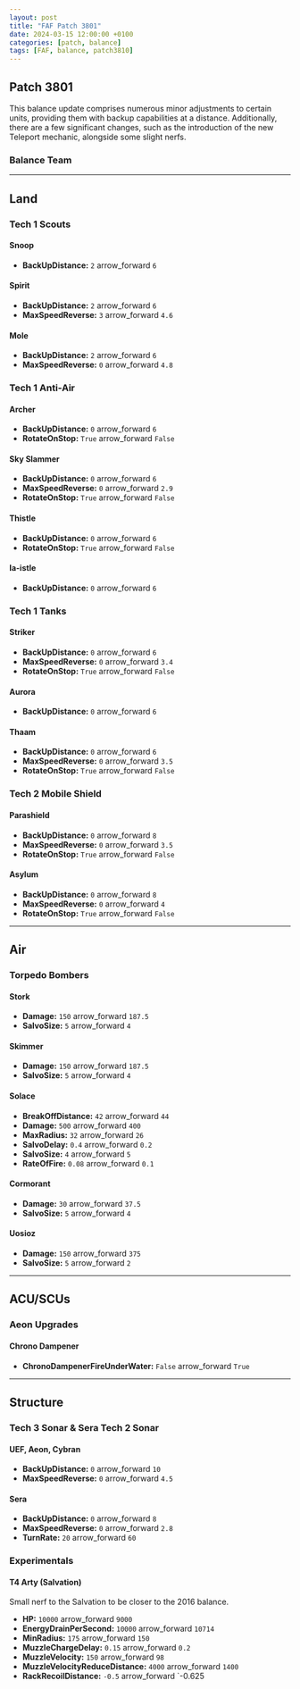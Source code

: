 ```yaml
---
layout: post
title: "FAF Patch 3801"
date: 2024-03-15 12:00:00 +0100
categories: [patch, balance]
tags: [FAF, balance, patch3810]
---
```


## Patch 3801

This balance update comprises numerous minor adjustments to certain units, providing them with backup capabilities at a distance. Additionally, there are a few significant changes, such as the introduction of the new Teleport mechanic, alongside some slight nerfs.

### Balance Team

---

## Land

### Tech 1 Scouts

#### Snoop

- **BackUpDistance:** `2` <span class="material-symbols-outlined">
  arrow_forward
  </span> `6`

#### Spirit

- **BackUpDistance:** `2` <span class="material-symbols-outlined">
  arrow_forward
  </span> `6`
- **MaxSpeedReverse:** `3` <span class="material-symbols-outlined">
  arrow_forward
  </span> `4.6`

#### Mole

- **BackUpDistance:** `2` <span class="material-symbols-outlined">
  arrow_forward
  </span> `6`
- **MaxSpeedReverse:** `0` <span class="material-symbols-outlined">
  arrow_forward
  </span> `4.8`

### Tech 1 Anti-Air

#### Archer

- **BackUpDistance:** `0` <span class="material-symbols-outlined">
  arrow_forward
  </span> `6`
- **RotateOnStop:** `True` <span class="material-symbols-outlined">
  arrow_forward
  </span> `False`

#### Sky Slammer

- **BackUpDistance:** `0` <span class="material-symbols-outlined">
  arrow_forward
  </span> `6`
- **MaxSpeedReverse:** `0` <span class="material-symbols-outlined">
  arrow_forward
  </span> `2.9`
- **RotateOnStop:** `True` <span class="material-symbols-outlined">
  arrow_forward
  </span> `False`

#### Thistle

- **BackUpDistance:** `0` <span class="material-symbols-outlined">
  arrow_forward
  </span> `6`
- **RotateOnStop:** `True` <span class="material-symbols-outlined">
  arrow_forward
  </span> `False`

#### Ia-istle

- **BackUpDistance:** `0` <span class="material-symbols-outlined">
  arrow_forward
  </span> `6`

### Tech 1 Tanks

#### Striker

- **BackUpDistance:** `0` <span class="material-symbols-outlined">
  arrow_forward
  </span> `6`
- **MaxSpeedReverse:** `0` <span class="material-symbols-outlined">
  arrow_forward
  </span> `3.4`
- **RotateOnStop:** `True` <span class="material-symbols-outlined">
  arrow_forward
  </span> `False`

#### Aurora

- **BackUpDistance:** `0` <span class="material-symbols-outlined">
  arrow_forward
  </span> `6`

#### Thaam

- **BackUpDistance:** `0` <span class="material-symbols-outlined">
  arrow_forward
  </span> `6`
- **MaxSpeedReverse:** `0` <span class="material-symbols-outlined">
  arrow_forward
  </span> `3.5`
- **RotateOnStop:** `True` <span class="material-symbols-outlined">
  arrow_forward
  </span> `False`

### Tech 2 Mobile Shield

#### Parashield

- **BackUpDistance:** `0` <span class="material-symbols-outlined">
  arrow_forward
  </span> `8`
- **MaxSpeedReverse:** `0` <span class="material-symbols-outlined">
  arrow_forward
  </span> `3.5`
- **RotateOnStop:** `True` <span class="material-symbols-outlined">
  arrow_forward
  </span> `False`

#### Asylum

- **BackUpDistance:** `0` <span class="material-symbols-outlined">
  arrow_forward
  </span> `8`
- **MaxSpeedReverse:** `0` <span class="material-symbols-outlined">
  arrow_forward
  </span> `4`
- **RotateOnStop:** `True` <span class="material-symbols-outlined">
  arrow_forward
  </span> `False`

---

## Air

### Torpedo Bombers

#### Stork

- **Damage:** `150` <span class="material-symbols-outlined">
  arrow_forward
  </span> `187.5`
- **SalvoSize:** `5` <span class="material-symbols-outlined">
  arrow_forward
  </span> `4`

#### Skimmer

- **Damage:** `150` <span class="material-symbols-outlined">
  arrow_forward
  </span> `187.5`
- **SalvoSize:** `5` <span class="material-symbols-outlined">
  arrow_forward
  </span> `4`

#### Solace

- **BreakOffDistance:** `42` <span class="material-symbols-outlined">
  arrow_forward
  </span> `44`
- **Damage:** `500` <span class="material-symbols-outlined">
  arrow_forward
  </span> `400`
- **MaxRadius:** `32` <span class="material-symbols-outlined">
  arrow_forward
  </span> `26`
- **SalvoDelay:** `0.4` <span class="material-symbols-outlined">
  arrow_forward
  </span> `0.2`
- **SalvoSize:** `4` <span class="material-symbols-outlined">
  arrow_forward
  </span> `5`
- **RateOfFire:** `0.08` <span class="material-symbols-outlined">
  arrow_forward
  </span> `0.1`

#### Cormorant

- **Damage:** `30` <span class="material-symbols-outlined">
  arrow_forward
  </span> `37.5`
- **SalvoSize:** `5` <span class="material-symbols-outlined">
  arrow_forward
  </span> `4`

#### Uosioz

- **Damage:** `150` <span class="material-symbols-outlined">
  arrow_forward
  </span> `375`
- **SalvoSize:** `5` <span class="material-symbols-outlined">
  arrow_forward
  </span> `2`

---

## ACU/SCUs

### Aeon Upgrades

#### Chrono Dampener

- **ChronoDampenerFireUnderWater:** `False` <span class="material-symbols-outlined">
  arrow_forward
  </span> `True`

---

## Structure

### Tech 3 Sonar & Sera Tech 2 Sonar

#### UEF, Aeon, Cybran

- **BackUpDistance:** `0` <span class="material-symbols-outlined">
  arrow_forward
  </span> `10`
- **MaxSpeedReverse:** `0` <span class="material-symbols-outlined">
  arrow_forward
  </span> `4.5`

#### Sera

- **BackUpDistance:** `0` <span class="material-symbols-outlined">
  arrow_forward
  </span> `8`
- **MaxSpeedReverse:** `0` <span class="material-symbols-outlined">
  arrow_forward
  </span> `2.8`
- **TurnRate:** `20` <span class="material-symbols-outlined">
  arrow_forward
  </span> `60`

### Experimentals

#### T4 Arty (Salvation)

Small nerf to the Salvation to be closer to the 2016 balance.

- **HP:** `10000` <span class="material-symbols-outlined">
  arrow_forward
  </span> `9000`
- **EnergyDrainPerSecond:** `10000` <span class="material-symbols-outlined">
  arrow_forward
  </span> `10714`
- **MinRadius:** `175` <span class="material-symbols-outlined">
  arrow_forward
  </span> `150`
- **MuzzleChargeDelay:** `0.15` <span class="material-symbols-outlined">
  arrow_forward
  </span> `0.2`
- **MuzzleVelocity:** `150` <span class="material-symbols-outlined">
  arrow_forward
  </span> `98`
- **MuzzleVelocityReduceDistance:** `4000` <span class="material-symbols-outlined">
  arrow_forward
  </span> `1400`
- **RackRecoilDistance:** `-0.5` <span class="material-symbols-outlined">
  arrow_forward
  </span> `-0.625
